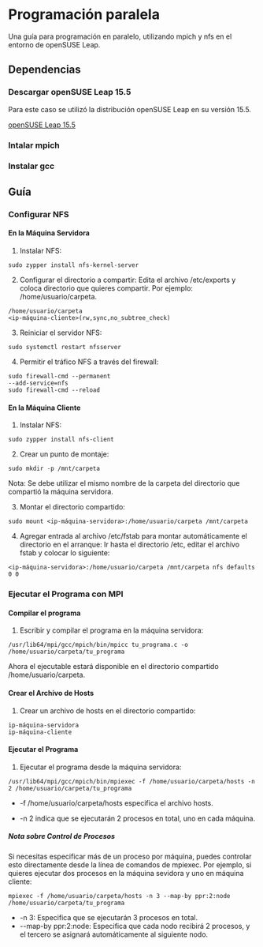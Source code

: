 # Programación paralela
Una guía para programación en paralelo, utilizando mpich y nfs en el entorno de openSUSE Leap.

## Dependencias

### Descargar openSUSE Leap 15.5

Para este caso se utilizó la distribución openSUSE Leap en su versión 15.5.

[openSUSE Leap 15.5](https://get.opensuse.org/leap/15.5/)

### Intalar mpich

### Instalar gcc

## Guía

### Configurar NFS

#### En la Máquina Servidora

1. Instalar NFS:
```
sudo zypper install nfs-kernel-server
```

2. Configurar el directorio a compartir:
Edita el archivo /etc/exports y coloca directorio que quieres compartir. Por ejemplo: /home/usuario/carpeta.
```
/home/usuario/carpeta
<ip-máquina-cliente>(rw,sync,no_subtree_check)
```

3. Reiniciar el servidor NFS:
```
sudo systemctl restart nfsserver
```

4. Permitir el tráfico NFS a través del firewall:
```
sudo firewall-cmd --permanent
--add-service=nfs
sudo firewall-cmd --reload
```

#### En la Máquina Cliente

1. Instalar NFS:
```
sudo zypper install nfs-client
```

2. Crear un punto de montaje:
```
sudo mkdir -p /mnt/carpeta
```
Nota: Se debe utilizar el mismo nombre de la carpeta del directorio que compartió la máquina servidora.

3. Montar el directorio compartido:
```
sudo mount <ip-máquina-servidora>:/home/usuario/carpeta /mnt/carpeta
```

4. Agregar entrada al archivo /etc/fstab para montar automáticamente el directorio en el arranque:
Ir hasta el directorio /etc, editar el archivo fstab y colocar lo siguiente:
```
<ip-máquina-servidora>:/home/usuario/carpeta /mnt/carpeta nfs defaults 0 0
```

### Ejecutar el Programa con MPI

#### Compilar el programa

1. Escribir y compilar el programa en la máquina servidora:
```
/usr/lib64/mpi/gcc/mpich/bin/mpicc tu_programa.c -o /home/usuario/carpeta/tu_programa
```
Ahora el ejecutable estará disponible en el directorio compartido /home/usuario/carpeta.

#### Crear el Archivo de Hosts

1. Crear un archivo de hosts en el directorio compartido:
```
ip-máquina-servidora
ip-máquina-cliente
```

#### Ejecutar el Programa

1. Ejecutar el programa desde la máquina servidora:
```
/usr/lib64/mpi/gcc/mpich/bin/mpiexec -f /home/usuario/carpeta/hosts -n 2 /home/usuario/carpeta/tu_programa
```
* -f /home/usuario/carpeta/hosts especifica el archivo hosts.

* -n 2 indica que se ejecutarán 2 procesos en total, uno en cada máquina.

##### Nota sobre Control de Procesos

Si necesitas especificar más de un proceso por máquina, puedes controlar esto directamente desde la línea de comandos de mpiexec. Por ejemplo, si quieres ejecutar dos procesos en la máquina sevidora y uno en máquina cliente:
```
mpiexec -f /home/usuario/carpeta/hosts -n 3 --map-by ppr:2:node /home/usuario/carpeta/tu_programa
```

* -n 3: Especifica que se ejecutarán 3 procesos en total.
* --map-by ppr:2:node: Especifica que cada nodo recibirá 2 procesos, y el tercero se asignará automáticamente al siguiente nodo.

